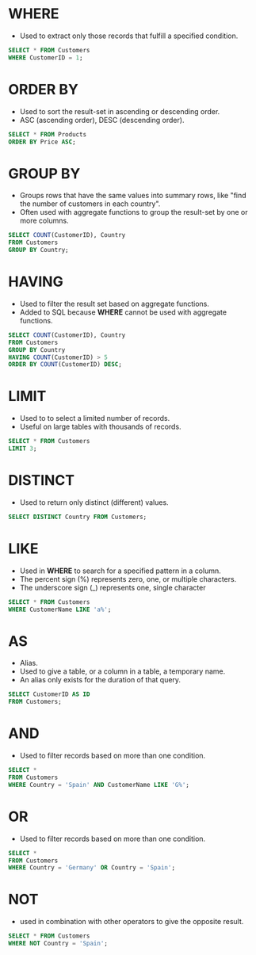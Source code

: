 # WHERE
- Used to extract only those records that fulfill a specified condition.
```SQL
SELECT * FROM Customers
WHERE CustomerID = 1;
```

# ORDER BY
- Used to sort the result-set in ascending or descending order.
- ASC (ascending order), DESC (descending order).
```SQL
SELECT * FROM Products
ORDER BY Price ASC;
```

# GROUP BY
- Groups rows that have the same values into summary rows, like "find the number of customers in each country".
- Often used with aggregate functions to group the result-set by one or more columns.
```SQL
SELECT COUNT(CustomerID), Country
FROM Customers
GROUP BY Country;
```

# HAVING
- Used to filter the result set based on aggregate functions.
- Added to SQL because **WHERE** cannot be used with aggregate functions.
```SQL
SELECT COUNT(CustomerID), Country
FROM Customers
GROUP BY Country
HAVING COUNT(CustomerID) > 5
ORDER BY COUNT(CustomerID) DESC;
```

# LIMIT
- Used to to select a limited number of records.
- Useful on large tables with thousands of records.
```SQL
SELECT * FROM Customers
LIMIT 3;
```

# DISTINCT
- Used to return only distinct (different) values.
```SQL
SELECT DISTINCT Country FROM Customers;
```

# LIKE
- Used in **WHERE** to search for a specified pattern in a column.
- The percent sign (%) represents zero, one, or multiple characters.
- The underscore sign (_) represents one, single character
```SQL
SELECT * FROM Customers
WHERE CustomerName LIKE 'a%';
```

# AS
- Alias.
- Used to give a table, or a column in a table, a temporary name.
- An alias only exists for the duration of that query.
```SQL
SELECT CustomerID AS ID
FROM Customers;
```

# AND
- Used to filter records based on more than one condition.
```SQL
SELECT *
FROM Customers
WHERE Country = 'Spain' AND CustomerName LIKE 'G%';
```

# OR
- Used to filter records based on more than one condition.
```SQL
SELECT *
FROM Customers
WHERE Country = 'Germany' OR Country = 'Spain';
```

# NOT
-  used in combination with other operators to give the opposite result.
```SQL
SELECT * FROM Customers
WHERE NOT Country = 'Spain';
```
